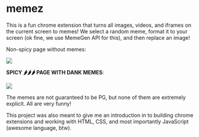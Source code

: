 # memez

This is a fun chrome extension that turns all images, videos, and iframes on the current screen to memes! We select a random meme, format it to your screen (ok fine, we use MemeGen API for this), and then replace an image! 

Non-spicy page without memes: 

<img src = "bland.png"> 

**SPICY 🌶️🌶️🌶️  PAGE WITH DANK MEMES**: 

<img src = "spicy.png">

The memes are not guaranteed to be PG, but none of them are extremely explicit. All are very funny!

This project was also meant to give me an introduction in to building chrome extensions and working with HTML, CSS, and most importantly JavaScript (awesome language, btw). 